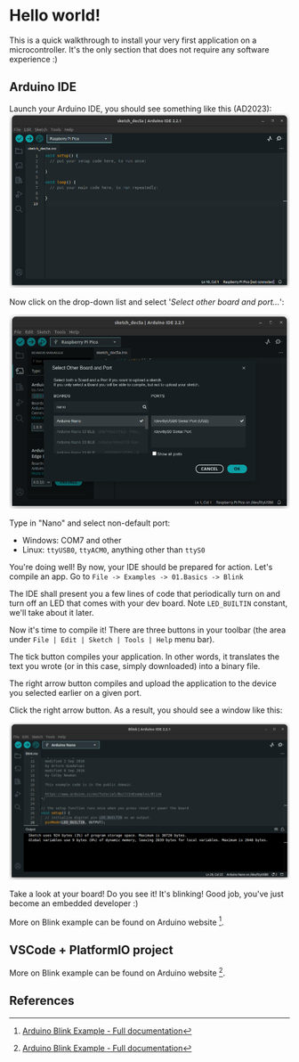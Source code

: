 # Hello world!

This is a quick walkthrough to install your very first application on a microcontroller. It's the only section that does not require any software experience :)

## Arduino IDE
Launch your Arduino IDE, you should see something like this (AD2023):
![Arduino IDE empty window](./assets/images/chapter_0/0_ardu_ide_empty.png)

Now click on the drop-down list and select '*Select other board and port...*':

![Arduino IDE: Selecting the right board](./assets/images/chapter_0/1_ardu_ide_select_board.png)

Type in "Nano" and select non-default port:
* Windows: COM7 and other
* Linux: `ttyUSB0`, `ttyACM0`, anything other than `ttyS0`

You're doing well! By now, your IDE should be prepared for action. Let's compile an app. Go to 
`File -> Examples -> 01.Basics -> Blink`

The IDE shall present you a few lines of code that periodically turn on and turn off an LED that
comes with your dev board. Note `LED_BUILTIN` constant, we'll take about it later.

Now it's time to compile it! There are three buttons in your toolbar (the area under `File | Edit | Sketch | Tools | Help` menu bar). 

The tick button compiles your application. In other words, it translates the text you wrote (or 
in this case, simply downloaded) into a binary file.

The right arrow button compiles and upload the application to the device you selected earlier on a given port.

Click the right arrow button. As a result, you should see a window like this:

![Arduino IDE: Compiling and uploading the firmware](./assets/images/chapter_0/2_ardu_ide_app_uploaded_successfully.png)

Take a look at your board! Do you see it! It's blinking! Good job, you've just become an embedded developer :)

More on Blink example can be found on Arduino website [^1].

## VSCode + PlatformIO project

More on Blink example can be found on Arduino website [^1].

## References

[^1]: [Arduino Blink Example - Full documentation](https://www.arduino.cc/en/Tutorial/BuiltInExamples/Blink)